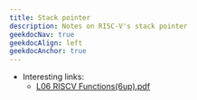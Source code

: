 ```yaml
---
title: Stack pointer
description: Notes on RISC-V's stack pointer
geekdocNav: true
geekdocAlign: left
geekdocAnchor: true
---
```


- Interesting links:
  - [L06 RISCV Functions(6up).pdf](<https://inst.eecs.berkeley.edu/~cs61c/fa17/lec/06/L06%20RISCV%20Functions%20(6up).pdf>)
